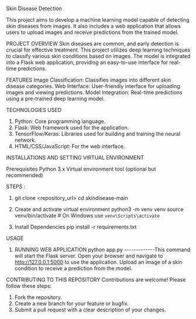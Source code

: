 Skin Disease Detection

This project aims to develop a machine learning model capable of detecting skin diseases from images. It also includes a web application that allows users to upload images and receive predictions from the trained model.

PROJECT OVERVIEW
Skin diseases are common, and early detection is crucial for effective treatment. This project utilizes deep learning techniques to classify various skin conditions based on images. The model is integrated into a Flask web application, providing an easy-to-use interface for real-time predictions.

FEATURES
Image Classification: Classifies images into different skin disease categories.
Web Interface: User-friendly interface for uploading images and viewing predictions.
Model Integration: Real-time predictions using a pre-trained deep learning model.

TECHNOLOGIES USED
1. Python: Core programming language.
2. Flask: Web framework used for the application.
3. TensorFlow/Keras: Libraries used for building and training the neural network.
4. HTML/CSS/JavaScript: For the web interface.


INSTALLATIONS AND SETTING VIRTUAL ENVIRONMENT

Prerequisites
Python 3.x
Virtual environment tool (optional but recommended)

STEPS : 
1) git clone <repository_url>
   cd skindisease-main

2) Create and activate virtual environment
   python3 -m venv venv
   source venv/bin/activate  # On Windows use `venv\Scripts\activate`

3) Install Dependencies
    pip install -r requirements.txt

USAGE 

1) RUNNING WEB APPLICATION
    python app.py -------------This command will start the Flask server. Open your browser and navigate to http://127.0.0.1:5000 to use the application.
    Upload an image of a skin condition to receive a prediction from the model.


CONTRIBUTING TO THIS REPOSITORY
Contributions are welcome! Please follow these steps:

1) Fork the repository.
2) Create a new branch for your feature or bugfix.
3) Submit a pull request with a clear description of your changes.

